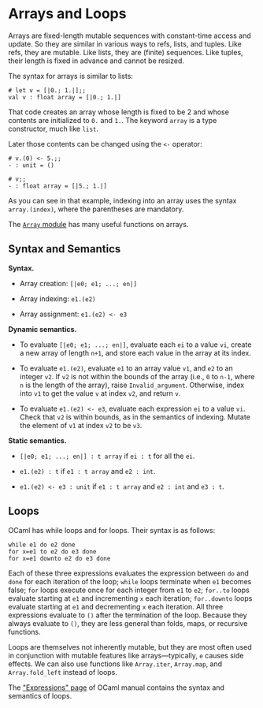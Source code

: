 # Arrays and Loops

Arrays are fixed-length mutable sequences with constant-time access and 
update.  So they are similar in various ways to refs, lists, and tuples. 
Like refs, they are mutable.  Like lists, they are (finite) sequences.
Like tuples, their length is fixed in advance and cannot be resized.

The syntax for arrays is similar to lists:
```
# let v = [|0.; 1.|];;
val v : float array = [|0.; 1.|]
```
That code creates an array whose length is fixed to be 2 and whose
contents are initialized to `0.` and `1.`.  The keyword `array`
is a type constructor, much like `list`.

Later those contents can be changed using the `<-` operator:
```
# v.(0) <- 5.;;
- : unit = ()

# v;;
- : float array = [|5.; 1.|]
```
As you can see in that example, indexing into an array uses the
syntax `array.(index)`, where the parentheses are mandatory.

The [`Array` module][array] has many useful functions on arrays.

[array]: https://ocaml.org/api/Array.html

## Syntax and Semantics

**Syntax.**

* Array creation: `[|e0; e1; ...; en|]` 

* Array indexing: `e1.(e2)` 

* Array assignment: `e1.(e2) <- e3` 

**Dynamic semantics.**

* To evaluate `[|e0; e1; ...; en|]`, evaluate each `ei` to a value `vi`,
  create a new array of length `n+1`, and store each value in the array
  at its index.
  
* To evaluate `e1.(e2)`, evaluate `e1` to an array value `v1`, and
  `e2` to an integer `v2`.  If `v2` is not within the bounds of the
  array (i.e., `0` to `n-1`, where `n` is the length of the array), 
  raise `Invalid_argument`.  Otherwise, index into `v1` to 
  get the value `v` at index `v2`, and return `v`.
  
* To evaluate `e1.(e2) <- e3`, evaluate each expression `ei` to a value `vi`.
  Check that `v2` is within bounds, as in the semantics of indexing.
  Mutate the element of `v1` at index `v2` to be `v3`.
  
**Static semantics.**

* `[|e0; e1; ...; en|] : t array` if `ei : t` for all the `ei`.

* `e1.(e2) : t` if `e1 : t array` and `e2 : int`.

* `e1.(e2) <- e3 : unit` if `e1 : t array` and `e2 : int` and `e3 : t`.	

## Loops

OCaml has while loops and for loops.  Their
syntax is as follows:
```
while e1 do e2 done
for x=e1 to e2 do e3 done
for x=e1 downto e2 do e3 done
```
Each of these three expressions evaluates the expression between `do`
and `done` for each iteration of the loop; `while` loops terminate when
`e1` becomes false; `for` loops execute once for each integer from `e1`
to `e2`; `for..to` loops evaluate starting at `e1` and incrementing `x`
each iteration; `for..downto` loops evaluate starting at `e1` and
decrementing `x` each iteration.  All three expressions evaluate to `()`
after the termination of the loop. Because they always evaluate to `()`,
they are less general than folds, maps, or recursive functions. 

Loops are themselves not inherently mutable, but they are most often
used in conjunction with mutable features like arrays&mdash;typically, 
`e` causes side effects. We can also use functions like
`Array.iter`, `Array.map`, and `Array.fold_left` instead of loops.

The ["Expressions" page][expr] of
OCaml manual contains the syntax and semantics of loops.

[expr]: https://ocaml.org/manual/expr.html


